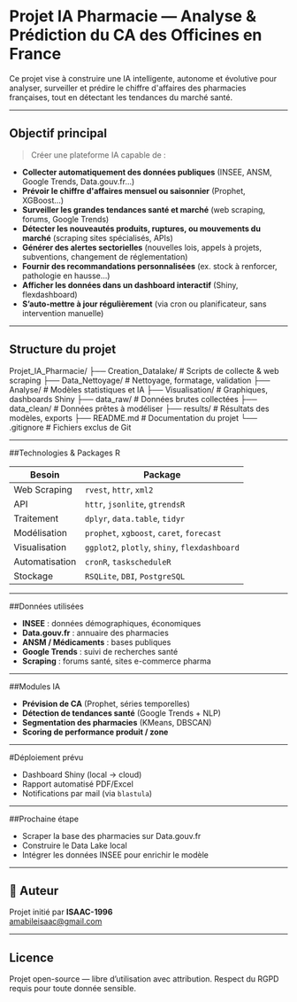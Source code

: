 # Projet IA Pharmacie — Analyse & Prédiction du CA des Officines en France

Ce projet vise à construire une IA intelligente, autonome et évolutive pour analyser, surveiller et prédire le chiffre d'affaires des pharmacies françaises, tout en détectant les tendances du marché santé.

---

## Objectif principal

> Créer une plateforme IA capable de :

- **Collecter automatiquement des données publiques** (INSEE, ANSM, Google Trends, Data.gouv.fr…)
- **Prévoir le chiffre d'affaires mensuel ou saisonnier** (Prophet, XGBoost…)
- **Surveiller les grandes tendances santé et marché** (web scraping, forums, Google Trends)
- **Détecter les nouveautés produits, ruptures, ou mouvements du marché** (scraping sites spécialisés, APIs)
- **Générer des alertes sectorielles** (nouvelles lois, appels à projets, subventions, changement de réglementation)
- **Fournir des recommandations personnalisées** (ex. stock à renforcer, pathologie en hausse…)
- **Afficher les données dans un dashboard interactif** (Shiny, flexdashboard)
- **S’auto-mettre à jour régulièrement** (via cron ou planificateur, sans intervention manuelle)


---

## Structure du projet
Projet_IA_Pharmacie/
├── Creation_Datalake/        # Scripts de collecte & web scraping
├── Data_Nettoyage/           # Nettoyage, formatage, validation
├── Analyse/                  # Modèles statistiques et IA
├── Visualisation/            # Graphiques, dashboards Shiny
├── data_raw/                 # Données brutes collectées
├── data_clean/               # Données prêtes à modéliser
├── results/                  # Résultats des modèles, exports
├── README.md                 # Documentation du projet
└── .gitignore                # Fichiers exclus de Git


---

##Technologies & Packages R

| Besoin | Package |
|--------|---------|
| Web Scraping | `rvest`, `httr`, `xml2` |
| API | `httr`, `jsonlite`, `gtrendsR` |
| Traitement | `dplyr`, `data.table`, `tidyr` |
| Modélisation | `prophet`, `xgboost`, `caret`, `forecast` |
| Visualisation | `ggplot2`, `plotly`, `shiny`, `flexdashboard` |
| Automatisation | `cronR`, `taskscheduleR` |
| Stockage | `RSQLite`, `DBI`, `PostgreSQL` |

---

##Données utilisées

- **INSEE** : données démographiques, économiques
- **Data.gouv.fr** : annuaire des pharmacies
- **ANSM / Médicaments** : bases publiques
- **Google Trends** : suivi de recherches santé
- **Scraping** : forums santé, sites e-commerce pharma

---

##Modules IA

- **Prévision de CA** (Prophet, séries temporelles)
- **Détection de tendances santé** (Google Trends + NLP)
- **Segmentation des pharmacies** (KMeans, DBSCAN)
- **Scoring de performance produit / zone**

---

#Déploiement prévu

- Dashboard Shiny (local → cloud)
- Rapport automatisé PDF/Excel
- Notifications par mail (via `blastula`)

---

##Prochaine étape

- Scraper la base des pharmacies sur Data.gouv.fr
- Construire le Data Lake local
- Intégrer les données INSEE pour enrichir le modèle

---

## 👤 Auteur

Projet initié par **ISAAC-1996**  
amabileisaac@gmail.com

---

## Licence

Projet open-source — libre d’utilisation avec attribution. Respect du RGPD requis pour toute donnée sensible.
